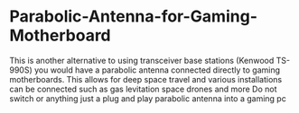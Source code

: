 # Parabolic-Antenna-for-Gaming-Motherboard
This is another alternative to using transceiver base stations (Kenwood TS-990S) you would have a parabolic antenna connected directly to gaming motherboards. This allows for deep space travel and various installations can be connected such as gas levitation space drones and more
Do not switch or anything just a plug and play parabolic antenna into a gaming pc
